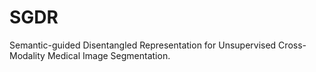# SGDR
Semantic-guided Disentangled Representation for Unsupervised Cross-Modality Medical Image Segmentation.
